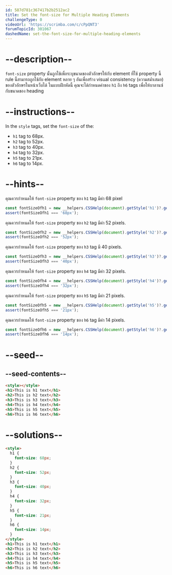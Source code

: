 ```yaml
---
id: 587d781c367417b2b2512ac2
title: Set the font-size for Multiple Heading Elements
challengeType: 0
videoUrl: 'https://scrimba.com/c/cPpQNT3'
forumTopicId: 301067
dashedName: set-the-font-size-for-multiple-heading-elements
---
```


# --description--

`font-size` property นั้นถูกใช้เพื่อระบุขนาดของตัวอักษรให้กับ element ที่ใช้ property นี้
rule นี้สามารถถูกใช้กับ element หลาย ๆ อันเพื่อสร้าง visual consistency (ความสม่ำเสมอ) ของตัวอักษรในหน้าเว็บได้
ในแบบฝึกหัดนี้ คุณจะได้กำหนดค่าของ `h1` ถึง `h6` tags เพื่อให้บาลานซ์กับขนาดของ heading

# --instructions--

  <p>In the <code>style</code> tags, set the <code>font-size</code> of the:</p>

  <ul>
    <li><code>h1</code> tag to 68px.</li>
    <li><code>h2</code> tag to 52px.</li>
    <li><code>h3</code> tag to 40px.</li>
    <li><code>h4</code> tag to 32px.</li>
    <li><code>h5</code> tag to 21px.</li>
    <li><code>h6</code> tag to 14px.</li>
  </ul>

# --hints--

คุณควรกำหนดให้ `font-size` property ของ `h1` tag มีค่า 68 pixel

```js
const fontSizeOfh1 = new __helpers.CSSHelp(document).getStyle('h1')?.getPropertyValue('font-size');
assert(fontSizeOfh1 === '68px');
```

คุณควรกำหนดให้ `font-size` property ของ `h2` tag มีค่า 52 pixels.

```js
const fontSizeOfh2 = new __helpers.CSSHelp(document).getStyle('h2')?.getPropertyValue('font-size');
assert(fontSizeOfh2 === '52px');
```

คุณควรกำหนดให้ `font-size` property ของ `h3` tag มี 40 pixels.

```js
const fontSizeOfh3 = new __helpers.CSSHelp(document).getStyle('h3')?.getPropertyValue('font-size');
assert(fontSizeOfh3 === '40px');
```

คุณควรกำหนดให้ `font-size` property ของ `h4` tag มีค่า 32 pixels.

```js
const fontSizeOfh4 = new __helpers.CSSHelp(document).getStyle('h4')?.getPropertyValue('font-size');
assert(fontSizeOfh4 === '32px');
```

คุณควรกำหนดให้ `font-size` property ของ `h5` tag มีค่า 21 pixels.

```js
const fontSizeOfh5 = new __helpers.CSSHelp(document).getStyle('h5')?.getPropertyValue('font-size');
assert(fontSizeOfh5 === '21px');
```

คุณควรกำหนดให้ `font-size` property ของ `h6` tag มีค่า 14 pixels.

```js
const fontSizeOfh6 = new __helpers.CSSHelp(document).getStyle('h6')?.getPropertyValue('font-size');
assert(fontSizeOfh6 === '14px');
```

# --seed--

## --seed-contents--

```html
<style></style>
<h1>This is h1 text</h1>
<h2>This is h2 text</h2>
<h3>This is h3 text</h3>
<h4>This is h4 text</h4>
<h5>This is h5 text</h5>
<h6>This is h6 text</h6>
```

# --solutions--

```html
<style>
  h1 {
    font-size: 68px;
  }
  h2 {
    font-size: 52px;
  }
  h3 {
    font-size: 40px;
  }
  h4 {
    font-size: 32px;
  }
  h5 {
    font-size: 21px;
  }
  h6 {
    font-size: 14px;
  }
</style>
<h1>This is h1 text</h1>
<h2>This is h2 text</h2>
<h3>This is h3 text</h3>
<h4>This is h4 text</h4>
<h5>This is h5 text</h5>
<h6>This is h6 text</h6>
```
